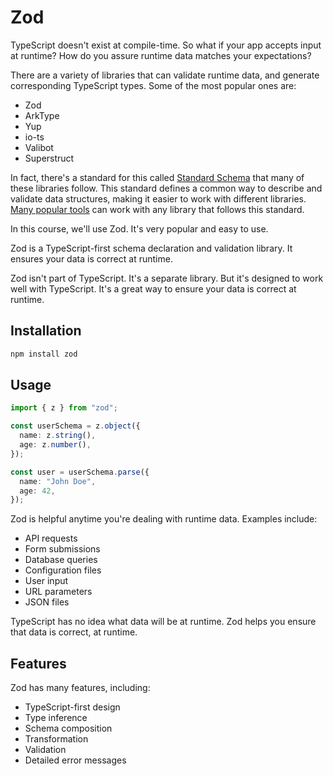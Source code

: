 # Zod

TypeScript doesn't exist at compile-time. So what if your app accepts input at runtime? How do you assure runtime data matches your expectations?

There are a variety of libraries that can validate runtime data, and generate corresponding TypeScript types. Some of the most popular ones are:

- Zod
- ArkType
- Yup
- io-ts
- Valibot
- Superstruct

In fact, there's a standard for this called [Standard Schema](https://github.com/standard-schema/standard-schema?tab=readme-ov-file#what-schema-libraries-implement-the-spec) that many of these libraries follow. This standard defines a common way to describe and validate data structures, making it easier to work with different libraries. [Many popular tools](https://github.com/standard-schema/standard-schema?tab=readme-ov-file#what-schema-libraries-implement-the-spec) can work with any library that follows this standard.

In this course, we'll use Zod. It's very popular and easy to use.

Zod is a TypeScript-first schema declaration and validation library. It ensures your data is correct at runtime.

Zod isn't part of TypeScript. It's a separate library. But it's designed to work well with TypeScript. It's a great way to ensure your data is correct at runtime.

## Installation

```bash
npm install zod
```

## Usage

```ts
import { z } from "zod";

const userSchema = z.object({
  name: z.string(),
  age: z.number(),
});

const user = userSchema.parse({
  name: "John Doe",
  age: 42,
});
```

Zod is helpful anytime you're dealing with runtime data. Examples include:

- API requests
- Form submissions
- Database queries
- Configuration files
- User input
- URL parameters
- JSON files

TypeScript has no idea what data will be at runtime. Zod helps you ensure that data is correct, at runtime.

## Features

Zod has many features, including:

- TypeScript-first design
- Type inference
- Schema composition
- Transformation
- Validation
- Detailed error messages
